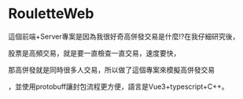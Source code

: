 # RouletteWeb

這個前端+Server專案是因為我很好奇高併發交易是什麼!?在我仔細研究後，

股票是高頻交易，就是要一直檢查一直交易，速度要快，

那高併發就是同時很多人交易，所以做了這個專案來模擬高併發交易

，並使用protobuff讓封包流程更方便，語言是Vue3+typescript+C++。